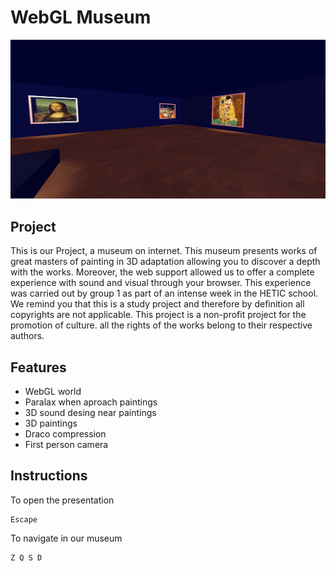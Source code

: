 # WebGL Museum

![M.I.I.](src/images/mii-presentation.png)

## Project

This is our Project, a museum on internet.
This museum presents works of great masters of painting in 3D adaptation allowing you to discover a depth with the works. Moreover, the web support allowed us to offer a complete experience with sound and visual through your browser. 
This experience was carried out by group 1 as part of an intense week in the HETIC school. 
We remind you that this is a study project and therefore by definition all copyrights are not applicable. 
This project is a non-profit project for the promotion of culture.
all the rights of the works belong to their respective authors.

## Features

- WebGL world
- Paralax when aproach paintings
- 3D sound desing near paintings
- 3D paintings
- Draco compression
- First person camera

## Instructions

To open the presentation

```
Escape
```

To navigate in our museum

```
Z Q S D
```

